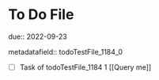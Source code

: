 # To Do File

due:: 2022-09-23

metadatafield:: todoTestFile_1184_0

- [ ] Task of todoTestFile_1184 1 [[Query me]]
